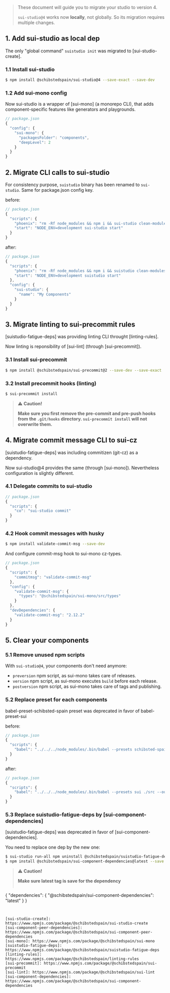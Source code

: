 > These document will guide you to migrate your studio to version 4.
>
> `sui-studio@4` works now **locally**, not globally. So its migration requires
> multiple changes.


## 1. Add sui-studio as local dep
The only "global command" `suistudio init` was migrated to [sui-studio-create].

### 1.1 Install sui-studio
```sh
$ npm install @schibstedspain/sui-studio@4 --save-exact --save-dev
```

### 1.2 Add sui-mono config
Now sui-studio is a wrapper of [sui-mono] (a monorepo CLI), that adds component-specific features
like generators and playgrounds.

```js
// package.json
{
  "config": {
    "sui-mono": {
      "packagesFolder": "components",
      "deepLevel": 2
    }
  }
}
```

## 2. Migrate CLI calls to sui-studio
For consistency purpose, `suistudio` binary has been renamed to `sui-studio`. Same for package.json config key.

before:
```js
// package.json
{
  "scripts": {
    "phoenix": "rm -Rf node_modules && npm i && sui-studio clean-modules && sui-studio run-all npm i",
    "start": "NODE_ENV=development sui-studio start"
  }
}
```

after:
```js
// package.json
{
  "scripts": {
    "phoenix": "rm -Rf node_modules && npm i && suistudio clean-modules && suistudio run-all npm i",
    "start": "NODE_ENV=development suistudio start"
  },
  "config": {
    "sui-studio": {
      "name": "My Components"
    }
  }
}
```

## 3. Migrate linting to sui-precommit rules

[suistudio-fatigue-deps] was providing linting CLI throught [linting-rules].

Now linting is reponsibility of [sui-lint] (through [sui-precommit]).

### 3.1 Install sui-precommit

```sh
$ npm install @schibstedspain/sui-precommit@2 --save-dev --save-exact
```

### 3.2 Install precommit hooks (linting)

```sh
$ sui-precommit install
```

> :warning: **Caution!**
>
>  **Make sure you first remove the pre-commit and pre-push hooks from the
`.git/hooks` directory. `sui-precommit install` will not overwrite them.**


## 4. Migrate commit message CLI to sui-cz

[suistudio-fatigue-deps] was including commitizen (git-cz) as a dependency.

Now sui-studio@4 provides the same (through [sui-mono]). Nevertheless configuration is slightly different.

### 4.1 Delegate commits to sui-studio

```js
// package.json
{
  "scripts": {
    "co": "sui-studio commit"
  }
}
```

### 4.2 Hook commit messages with husky

```sh
$ npm install validate-commit-msg --save-dev
```

And configure commit-msg hook to sui-mono cz-types.

```js
// package.json
{
  "scripts": {
    "commitmsg": "validate-commit-msg"
  },
  "config": {
    "validate-commit-msg": {
      "types": "@schibstedspain/sui-mono/src/types"
    }
  },
  "devDependencies": {
    "validate-commit-msg": "2.12.2"
  }
}
```

## 5. Clear your components

### 5.1 Remove unused npm scripts

  With `sui-studio@4`, your components don't need anymore:
  * `preversion` npm script, as sui-mono takes care of releases.
  * `version` npm script, as sui-mono executes `build` before each release.
  * `postversion` npm script, as sui-mono takes care of tags and publishing.

### 5.2 Replace preset for each components

babel-preset-schibsted-spain preset was deprecated in favor of babel-preset-sui

before:
```js
// package.json
{
  "scripts": {
    "babel": "../../../node_modules/.bin/babel --presets schibsted-spain ./src --out-dir ./lib"
  }
}
```

after:
```js
// package.json
{
  "scripts": {
    "babel": "../../../node_modules/.bin/babel --presets sui ./src --out-dir ./lib"
  }
}
```

### 5.3 Replace suistudio-fatigue-deps by [sui-component-dependencies]

[suistudio-fatigue-deps] was deprecated in favor of
[sui-component-dependencies].

You need to replace one dep by the new one:
```sh
$ sui-studio run-all npm uninstall @schibstedspain/suistudio-fatigue-deps --save
$ npm install @schibstedspain/sui-component-dependencies@latest --save
```

> :warning: **Caution!**
>
>  **Make sure latest tag is save for the dependency**
> ```js
{
  "dependencies": {
    "@schibstedspain/sui-component-dependencies": "latest"
  }
}
```


[sui-studio-create]: https://www.npmjs.com/package/@schibstedspain/sui-studio-create
[sui-component-peer-dependencies]: https://www.npmjs.com/package/@schibstedspain/sui-component-peer-dependencies
[sui-mono]: https://www.npmjs.com/package/@schibstedspain/sui-mono
[suistudio-fatigue-deps]: https://www.npmjs.com/package/@schibstedspain/suistudio-fatigue-deps
[linting-rules]: https://www.npmjs.com/package/@schibstedspain/linting-rules
[sui-precommit]: https://www.npmjs.com/package/@schibstedspain/sui-precommit
[sui-lint]: https://www.npmjs.com/package/@schibstedspain/sui-lint
[sui-component-dependencies]: https://www.npmjs.com/package/@schibstedspain/sui-component-dependencies
